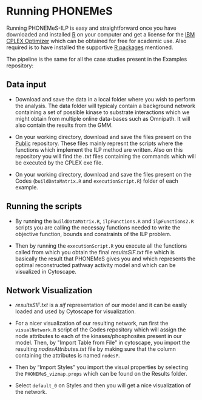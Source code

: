 # Running PHONEMeS

Running PHONEMeS-ILP is easy and straightforward once you have downloaded and installed [R](https://www.r-project.org/) on your computer and get a license for the [IBM CPLEX Optimizer](https://www-01.ibm.com/software/commerce/optimization/cplex-optimizer/) which can be obtained for free for academic use. Also required is to have installed the supportive [R packages](https://github.com/saezlab/PHONEMeS-ILP) mentioned.

The pipeline is the same for all the case studies present in the Examples repository:

## Data input

* Download and save the data in a local folder where you wish to perform the analysis. The data folder will typicaly contain a background network containing a set of possible kinase to substrate interactions which we might obtain from multiple online data-bases such as Omnipath. It will also contain the results from the GMM.

* On your working directory, download and save the files present on the [Public](https://github.com/saezlab/PHONEMeS-ILP/tree/master/Public) repository. These files mainly represnt the scripts where the functions which implement the ILP method are written. Also on this repository you will find the *.txt* files containing the commands which will be executed by the CPLEX exe file.

* On your working directory, download and save the files present on the Codes (```buildDataMatrix.R``` and ```executionScript.R```) folder of each example.

## Running the scripts

* By running the ```buildDataMatrix.R```, ```ilpFunctions.R``` and ```ilpFunctions2.R``` scripts you are calling the necessay functions needed to write the objective function, bounds and constraints of the ILP problem.

* Then by running the ```executionScript.R``` you execute all the functions called from which you obtain the final *resultsSIF.txt* file which is basically the result that PHONEMeS gives you and which represents the optimal reconstructed pathway activity model and which can be visualized in Cytoscape.


## Network Visualization

* *resultsSIF.txt* is a *sif* representation of our model and it can be easily loaded and used by Cytoscape for visualization.

* For a nicer visualization of our resulting network, run first the ```visualNetwork.R``` script of the Codes repository which will assign the node attributes to each of the kinases/phosphosites present in our model. Then, by "Import Table from File" in cytoscape, you import the resulting *nodesAttributes.txt* file by making sure that the column containing the attributes is named ```nodesP```.

* Then by “Import Styles” you import the visual properties by selecting the ```PHONEMeS_vizmap.props``` which can be found on the Results folder.

* Select ```default_0``` on Styles and then you will get a nice visualization of the network.
